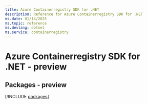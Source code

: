 ```yaml
---
title: Azure Containerregistry SDK for .NET
description: Reference for Azure Containerregistry SDK for .NET
ms.date: 01/14/2025
ms.topic: reference
ms.devlang: dotnet
ms.service: containerregistry
---
```

# Azure Containerregistry SDK for .NET - preview
## Packages - preview
[!INCLUDE [packages](containerregistry-index.md)]